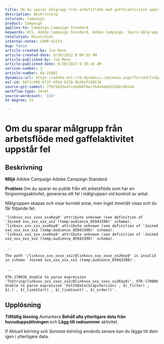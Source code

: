 ```yaml
---
title: Om du sparar målgrupp från arbetsflöde med gaffelaktivitet uppstår fel
description: Beskrivning
solution: Campaign
product: Campaign
applies-to: Campaign,Campaign Standard
keywords: KCS, Adobe Campaign Standard, Adobe Campaign, Spara målgrupp, arbetsflöde, gaffelaktivitet, fel, felsökning
resolution: Resolution
internal-notes: CAMP-42133
bug: false
article-created-by: Jim Menn
article-created-date: 9/30/2022 8:04:55 AM
article-published-by: Jim Menn
article-published-date: 9/30/2022 8:18:18 AM
version-number: 3
article-number: KA-15801
dynamics-url: https://adobe-ent.crm.dynamics.com/main.aspx?forceUCI=1&pagetype=entityrecord&etn=knowledgearticle&id=22d4478e-9640-ed11-9db1-0022480866ad
exl-id: 6071c906-b737-455d-b220-8b28ef149139
source-git-commit: 7f0f5035ea7cebd60f6ec7bda9de6225b6c602a4
workflow-type: tm+mt
source-wordcount: '114'
ht-degree: 1%

---
```


# Om du sparar målgrupp från arbetsflöde med gaffelaktivitet uppstår fel

## Beskrivning


<b>Miljö</b>
Adobe Campaign Adobe Campaign Standard

<b>Problem</b>
Om du sparar en publik från ett arbetsflöde som har en förgreningsaktivitet, genereras ett fel i målgruppen vid kontroll av antal.

Målgruppen skapas och visar korrekt antal, men inget innehåll visas och du får följande fel:


```
'linkxxx_xxx_xxxx_xxxKey0' attribute unknown (see definition of 'Joined xxx_xxx_xxx_xx2 (temp:audience_85943390)' schema). 'linkxxx_xxx_xxx_xxxKey0' attribute unknown (see definition of 'Joined xxx_xxx_xxx_xx2 (temp:audience_85943390)' schema). 'linkxxx_xxx_xxx_xxxKey0' attribute unknown (see definition of 'Joined xxx_xxx_xxx_xx2 (temp:audience_85943390)' schema).

 __ 

The path '/linkxxx_xxx_xxxx_xx2/@linkxxx_xxx_xxxx_xx2Key0' is invalid in schema 'Joined xxx_xxx_xxx_xx2 (temp:audience_85943390)'.

 __ 

XTK-170036 Unable to parse expression 'ToString(linkxxx_xxx_xxxx_xx2/@linkxxx_xxx_xxxx_xx2Key0)'. XTK-170006 Unable to parse expression 'FetchData($(apiVersion) , $(_filter) , $(.) , $(_lineStart) , $(_lineCount) , $(_order))'.
```



## Upplösning


<b>Tillfällig lösning</b>
Avmarkera <b>Behåll alla ytterligare data från huvuduppsättningen </b>och <b>Lägg till radnummer</b> aktivitet.

If *Aktuell körning* och *Senaste körning* används senare kan du lägga till dem igen i ytterligare data.
